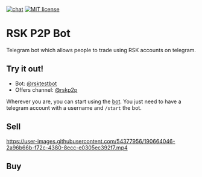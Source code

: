 

[![chat](https://img.shields.io/badge/chat-telegram-%2326A5E4)](https://t.me/lnp2pbot) [![MIT license](https://img.shields.io/badge/license-MIT-brightgreen)](./LICENSE)
# RSK P2P Bot
Telegram bot which allows people to trade using RSK accounts on telegram.

## Try it out!
* Bot: [@rsktestbot](https://t.me/rsktestbot)
* Offers channel: [@rskp2p](https://t.me/rskp2p)

Wherever you are, you can start using the [bot](https://t.me/rsktestbot). You just need to have a telegram account with a username and `/start` the bot.

## Sell

https://user-images.githubusercontent.com/54377956/190664046-2a96b66b-f72c-4380-8ecc-e0305ec392f7.mp4



## Buy

